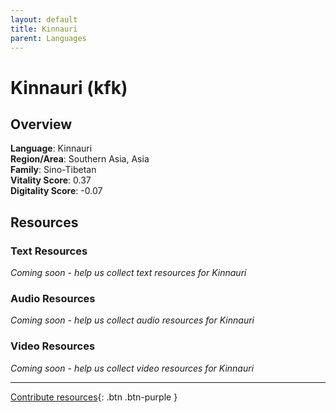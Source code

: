 ```yaml
---
layout: default
title: Kinnauri
parent: Languages
---
```


# Kinnauri (kfk)

## Overview

**Language**: Kinnauri  
**Region/Area**: Southern Asia, Asia  
**Family**: Sino-Tibetan  
**Vitality Score**: 0.37  
**Digitality Score**: -0.07  

## Resources

### Text Resources
*Coming soon - help us collect text resources for Kinnauri*

### Audio Resources
*Coming soon - help us collect audio resources for Kinnauri*

### Video Resources
*Coming soon - help us collect video resources for Kinnauri*

---

[Contribute resources](https://fairtrain.github.io/){: .btn .btn-purple }
